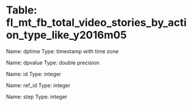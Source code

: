 Table: fl_mt_fb_total_video_stories_by_action_type_like_y2016m05
================================================================

Name: dptime
Type: timestamp with time zone

Name: dpvalue
Type: double precision

Name: id
Type: integer

Name: ref_id
Type: integer

Name: step
Type: integer

